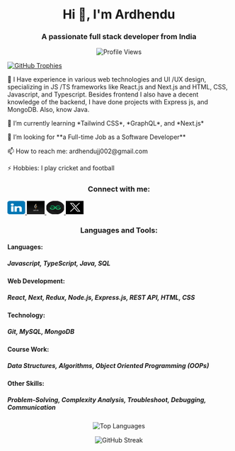 <h1 align="center">Hi 👋, I'm Ardhendu</h1>
<h3 align="center">A passionate full stack developer from India</h3>

<p align="center"> <img src="https://komarev.com/ghpvc/?username=ardhendu-init&label=Profile%20views&color=0e75b6&style=flat" alt="Profile Views" /> </p>

<p align="left">
  <a href="https://github.com/ryo-ma/github-profile-trophy">
    <img src="https://github-profile-trophy.vercel.app/?username=ardhendu-init" alt="GitHub Trophies" />
  </a>
</p>

<p align="left">🔭 I Have experience in various web technologies and UI /UX design, specializing in JS /TS frameworks like React.js and Next.js and HTML, CSS, Javascript, and Typescript. Besides frontend I also have a decent knowledge of the backend, I have done projects with Express js, and MongoDB. Also, know Java. </p>

<p align="left"">🌱 I’m currently learning *Tailwind CSS*, *GraphQL*, and *Next.js*</p>

<p align="left">🤝 I’m looking for **a Full-time Job as a Software Developer**</p>

<p align="left">📫 How to reach me: ardhendujj002@gmail.com</p>

<p align="left">⚡ Hobbies: I play cricket and football</p>

<h3 align="center">Connect with me:</h3>
<p align="Left">
  <a href="https://linkedin.com/in/ardhendup" target="_blank">
    <img src="./assets/linkedin.png" alt="LinkedIn" height="30" width="40" />
  </a>

  <a href="https://leetcode.com/Ardhendu_init_/" target="_blank">
    <img src="./assets/leetcode.jpeg" height="30" width="40" alt='leetcode' />
  </a>
    <a href="https://auth.geeksforgeeks.org/user/ardhendupramanik/?utm_source=geeksforgeeks&utm_medium=my_profile&utm_campaign=auth_user" target="_blank">
    <img src="./assets/gfg.jpg" height="30" width="40" alt='GeeksForGeeks' />
  </a>
     <a href="https://twitter.com/Ardhendu_init_" target="_blank">
    <img src="./assets/twitter.jpg" height="30" width="40" alt='GeeksForGeeks' />
  </a>
</p>

<h3 align="center">Languages and Tools:</h3>
<p align="Left">
<h4>
Languages:
</h4>
<h5> Javascript, TypeScript, Java, SQL</h5>
<h4>Web Development:</h4> <h5>React, Next, Redux, Node.js, Express.js, REST API, HTML, CSS</h5>
<h4>Technology:</h4><h5>Git, MySQL, MongoDB</h5>
<h4>Course Work:</h4> <h5>Data Structures, Algorithms, Object Oriented Programming (OOPs)</h5>
<h4>Other Skills:</h4> <h5>Problem-Solving, Complexity Analysis, Troubleshoot, Debugging, Communication</h5>

</p>

<p align="center">
  <img align="center" src="https://github-readme-stats.vercel.app/api/top-langs?username=ardhendu-init&show_icons=true&locale=en&layout=compact" alt="Top Languages" />
</p>

<p align="center">
  <img align="center" src="https://github-readme-streak-stats.herokuapp.com/?user=ardhendu-init&" alt="GitHub Streak" />
</p>
